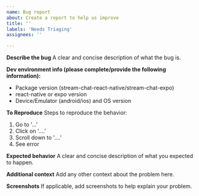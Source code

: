 ```yaml
---
name: Bug report
about: Create a report to help us improve
title: ''
labels: 'Needs Triaging'
assignees: ''

---
```


<!--
PLEASE READ THIS BEFORE PROCEEDING:

Did you check docs? - https://getstream.io/chat/docs/sdk/reactnative

If you are looking for an answer to "how to implement/do ... using xx component?" question, please check the Guides section of the docs.
If you can't find an answer there, please create an issue, and we will try to add/include a sample code or example to the Guides section of docs. 
This way it can help the other devs who are looking for the same answer. 
Also if you have some feedback regarding docs, please don't hesitate to comment there.

Your co-operation is really-really appreciated in this manner. Thanks and happy coding :)
-->

**Describe the bug**
A clear and concise description of what the bug is.

**Dev environment info (please complete/provide the following information):**

- Package version (stream-chat-react-native/stream-chat-expo)
- react-native or expo version
- Device/Emulator (android/ios) and OS version

**To Reproduce**
Steps to reproduce the behavior:

1. Go to '...'
2. Click on '....'
3. Scroll down to '....'
4. See error

**Expected behavior**
A clear and concise description of what you expected to happen.

**Additional context**
Add any other context about the problem here.

**Screenshots**
If applicable, add screenshots to help explain your problem.
